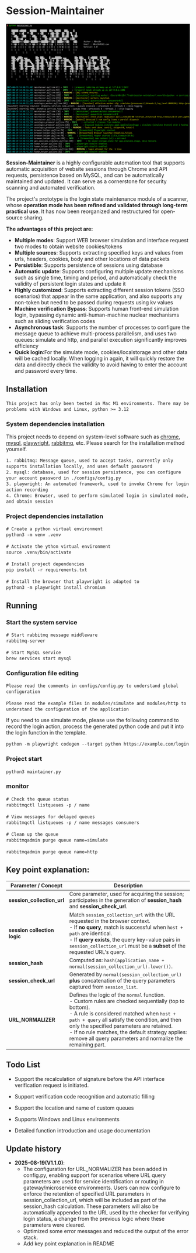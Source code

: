 # Session-Maintainer


![usage_display](./images/usage_display.png)


**Session-Maintainer** is a highly configurable automation tool that supports automatic acquisition of website sessions through Chrome and API requests, persistence based on MySQL, and can be automatically maintained and updated. It can serve as a cornerstone for security scanning and automated verification.

The project's prototype is the login state maintenance module of a scanner, whose **operation mode has been refined and validated through long-term practical use**. It has now been reorganized and restructured for open-source sharing.

**The advantages of this project are:**

- **Multiple modes**: Support WEB browser simulation and interface request two modes to obtain website cookies/tokens
- **Multiple sources**: Supports extracting specified keys and values from urls, headers, cookies, body and other locations of data packets
- **Persistible**: Supports persistence of sessions using database
- **Automatic update**: Supports configuring multiple update mechanisms such as single time, timing and period, and automatically check the validity of persistent login states and update it
- **Highly customized**: Supports extracting different session tokens (SSO scenarios) that appear in the same application, and also supports any non-token but need to be passed during requests using kv values
- **Machine verification Bypass**: Supports human front-end simulation login, bypassing dynamic anti-human-machine nuclear mechanisms such as sliding verification codes
- **Asynchronous task**: Supports the number of processes to configure the message queue to achieve multi-process parallelism, and uses two queues: simulate and http, and parallel execution significantly improves efficiency
- **Quick login**:For the simulate mode, cookies/localstorage and other data will be cached locally. When logging in again, it will quickly restore the data and directly check the validity to avoid having to enter the account and password every time.


## Installation

```
This project has only been tested in Mac M1 environments. There may be problems with Windows and Linux, python >= 3.12
``` 

### System dependencies installation 

This project needs to depend on system-level software such as [chrome](https://www.google.com/chrome/), [mysql](https://www.mysql.com/), [playwright](https://playwright.dev/), [rabbitmq](https://www.rabbitmq.com/), etc. Please search for the installation method yourself.

```
1. rabbitmq: Message queue, used to accept tasks, currently only supports installation locally, and uses default password
2. mysql: database, used for session persistence, you can configure your account password in ./configs/config.py
3. playwright: An automated framework, used to invoke Chrome for login action recording
4. Chrome: Browser, used to perform simulated login in simulated mode, and obtain session
```

### Project dependencies installation

```
# Create a python virtual environment
python3 -m venv .venv

# Activate the ython virtual environment
source .venv/bin/activate

# Install project dependencies
pip install -r requirements.txt

# Install the browser that playwright is adapted to
python3 -m playwright install chromium
```


## Running

### Start the system service

```
# Start rabbitmq message middleware
rabbitmq-server

# Start MySQL service
brew services start mysql
```

### Configuration file editing

```
Please read the comments in configs/config.py to understand global configuration

Please read the example files in modules/simulate and modules/http to understand the configuration of the application
```

If you need to use simulate mode, please use the following command to record the login action, process the generated python code and put it into the login function in the template.

```
python -m playwright codegen --target python https://example.com/login
```

### Project start

```
python3 maintainer.py
```

### monitor

```
# Check the queue status
rabbitmqctl listqueues -p / name

# View messages for delayed queues
rabbitmqctl listqueues -p / name messages consumers

# Clean up the queue
rabbitmqadmin purge queue name=simulate

rabbitmqadmin purge queue name=http
```


## Key point explanation:


| **Parameter / Concept**   | **Description** |
|---------------------------|-----------------|
| **session_collection_url** | Core parameter, used for acquiring the session; participates in the generation of **session_hash** and **session_check_url**. |
| **session collection logic** | Match `session_collection_url` with the URL requested in the browser context. <br> - If **no query**, match is successful when `host + path` are identical. <br> - If **query exists**, the query key-value pairs in `session_collection_url` must be a **subset** of the requested URL's query. |
| **session_hash** | Computed as: `hash(application_name + normal(session_collection_url).lower())`. |
| **session_check_url** | Generated by `normal(session_collection_url)` **plus** concatenation of the query parameters captured from `session_list`. |
| **URL_NORMALIZER** | Defines the logic of the `normal` function. <br> - Custom rules are checked sequentially (top to bottom). <br> - A rule is considered matched when `host + path + query` all satisfy the condition, and then only the specified parameters are retained. <br> - If no rule matches, the default strategy applies: remove all query parameters and normalize the remaining part. |


## Todo List

- Support the recalculation of signature before the API interface verification request is initiated.

- Support verification code recognition and automatic filling

- Support the location and name of custom queues

- Supports Windows and Linux environments

- Detailed function introduction and usage documentation 


## Update history

- **2025-08-19(V1.1.0)**:
  - The configuration for URL_NORMALIZER  has been added in config.py, enabling support for scenarios where URL query parameters are used for service identification or routing in gateway/microservice environments. Users can now configure to enforce the retention of specified URL parameters in session_collection_url, which will be included as part of the session_hash calculation. These parameters will also be automatically appended to the URL used by the checker for verifying login status, a change from the previous logic where these parameters were cleared.
  - Optimized some error messages and reduced the output of the error stack.
  - Add key point explanation in README
